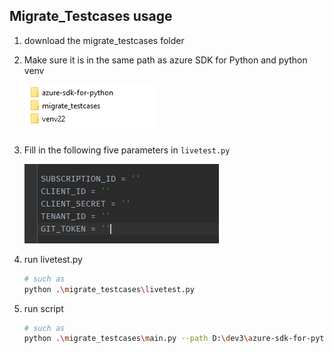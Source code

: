 ## Migrate_Testcases usage

1. download the migrate_testcases folder

   

2. Make sure it is in the same path as azure SDK for Python and python venv

   ![image-20211201170501877](readme-img1.png)

   

3. Fill in the following five parameters in `livetest.py`

   ![image-20211203162838966](readme-img2.png)

   

4. run livetest.py 

   ```bash
   # such as
   python .\migrate_testcases\livetest.py
   ```

   

5. run script

   ```bash
   # such as
   python .\migrate_testcases\main.py --path D:\dev3\azure-sdk-for-python\sdk\search\azure-mgmt-search\tests --env venv22
   ```

   
